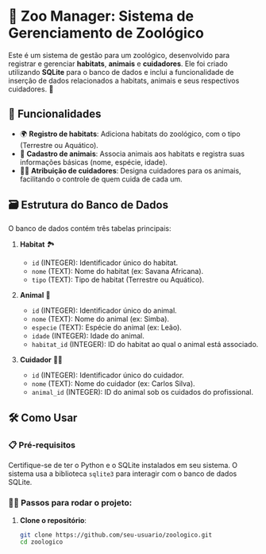 # 🦁 Zoo Manager: Sistema de Gerenciamento de Zoológico

Este é um sistema de gestão para um zoológico, desenvolvido para registrar e gerenciar **habitats**, **animais** e **cuidadores**. Ele foi criado utilizando **SQLite** para o banco de dados e inclui a funcionalidade de inserção de dados relacionados a habitats, animais e seus respectivos cuidadores. 🐒

## 🚀 Funcionalidades

- 🌍 **Registro de habitats**: Adiciona habitats do zoológico, com o tipo (Terrestre ou Aquático).
- 🦓 **Cadastro de animais**: Associa animais aos habitats e registra suas informações básicas (nome, espécie, idade).
- 🧑‍⚕️ **Atribuição de cuidadores**: Designa cuidadores para os animais, facilitando o controle de quem cuida de cada um.

## 🗃️ Estrutura do Banco de Dados

O banco de dados contém três tabelas principais:

1. **Habitat** 🏞️
   - `id` (INTEGER): Identificador único do habitat.
   - `nome` (TEXT): Nome do habitat (ex: Savana Africana).
   - `tipo` (TEXT): Tipo de habitat (Terrestre ou Aquático).

2. **Animal** 🐅
   - `id` (INTEGER): Identificador único do animal.
   - `nome` (TEXT): Nome do animal (ex: Simba).
   - `especie` (TEXT): Espécie do animal (ex: Leão).
   - `idade` (INTEGER): Idade do animal.
   - `habitat_id` (INTEGER): ID do habitat ao qual o animal está associado.

3. **Cuidador** 👨‍⚕️
   - `id` (INTEGER): Identificador único do cuidador.
   - `nome` (TEXT): Nome do cuidador (ex: Carlos Silva).
   - `animal_id` (INTEGER): ID do animal sob os cuidados do profissional.

## 🛠️ Como Usar

### 📋 Pré-requisitos

Certifique-se de ter o Python e o SQLite instalados em seu sistema. O sistema usa a biblioteca `sqlite3` para interagir com o banco de dados SQLite.

### 🏃‍♂️ Passos para rodar o projeto:

1. **Clone o repositório**:

   ```bash
   git clone https://github.com/seu-usuario/zoologico.git
   cd zoologico
